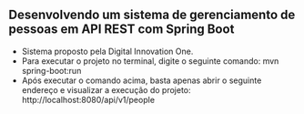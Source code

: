 <h2>Desenvolvendo um sistema de gerenciamento de pessoas em API REST com Spring Boot</h2>

- Sistema proposto pela Digital Innovation One.
- Para executar o projeto no terminal, digite o seguinte comando: mvn spring-boot:run 
- Após executar o comando acima, basta apenas abrir o seguinte endereço e visualizar a execução do projeto:
    http://localhost:8080/api/v1/people
